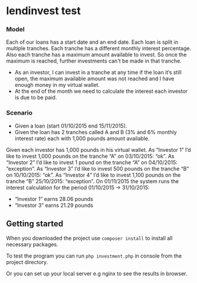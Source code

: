 # lendinvest test
### Model

Each of our loans has a start date and an end date.
Each loan is split in multiple tranches.
Each tranche has a different monthly interest percentage.
Also each tranche has a maximum amount available to invest. So once the maximum is
reached, further investments can't be made in that tranche.
- As an investor, I can invest in a tranche at any time if the loan it’s still open, the maximum
available amount was not reached and I have enough money in my virtual wallet.
- At the end of the month we need to calculate the interest each investor is due to be paid.


### Scenario
- Given a loan (start 01/10/2015 end 15/11/2015).
- Given the loan has 2 tranches called A and B (3% and 6% monthly interest rate) each with
1,000 pounds amount available.

Given each investor has 1,000 pounds in his virtual wallet.
As “Investor 1” I’d like to invest 1,000 pounds on the tranche “A” on 03/10/2015: “ok”.
As “Investor 2” I’d like to invest 1 pound on the tranche “A” on 04/10/2015: “exception”.
As “Investor 3” I’d like to invest 500 pounds on the tranche “B” on 10/10/2015: “ok”.
As “Investor 4” I’d like to invest 1,100 pounds on the tranche “B” 25/10/2015: “exception”.
On 01/11/2015 the system runs the interest calculation for the period 01/10/2015 ->
31/10/2015:
- “Investor 1” earns 28.06 pounds
- “Investor 3” earns 21.29 pounds

## Getting started

When you downloaded the project use `composer install` to install all necessary packages.

To test the program you can run  `php investment.php` in console from the project directory.

Or you can set up your local server e.g nginx to see the results in browser.
